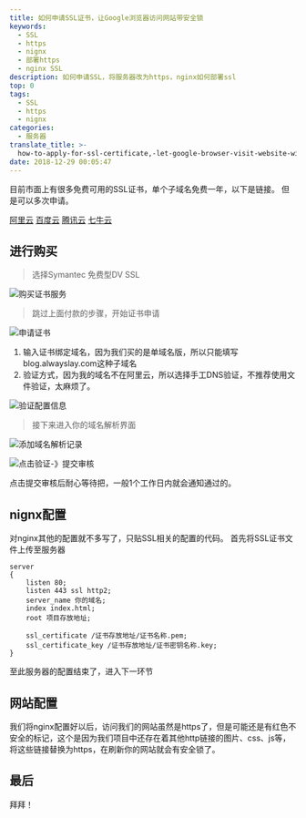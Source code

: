 ```yaml
---
title: 如何申请SSL证书，让Google浏览器访问网站带安全锁
keywords:
  - SSL
  - https
  - nignx
  - 部署https
  - nginx SSL
description: 如何申请SSL，将服务器改为https，nginx如何部署ssl
top: 0
tags:
  - SSL
  - https
  - nignx
categories:
  - 服务器
translate_title: >-
  how-to-apply-for-ssl-certificate,-let-google-browser-visit-website-with-security-lock
date: 2018-12-29 00:05:47
---
```


目前市面上有很多免费可用的SSL证书，单个子域名免费一年，以下是链接。
但是可以多次申请。

<!-- more -->

[阿里云](https://common-buy.aliyun.com/?spm=5176.7968328.1266638..77cb1232rCOaQV&commodityCode=cas#/buy)
[百度云](https://cloud.baidu.com/product/ssl.html)
[腾讯云](https://buy.cloud.tencent.com/ssl?fromSource=trustasiassl)
[七牛云](https://portal.qiniu.com/certificate/apply?ref=www.qiniu.com)

## 进行购买

> 选择Symantec 免费型DV SSL

![购买证书服务](https://img-qiniu.alwayslay.com/如何申请SSL证书，让Google浏览器访问网站带安全锁/20181229121524488.png)

> 跳过上面付款的步骤，开始证书申请

![申请证书](https://img-qiniu.alwayslay.com/如何申请SSL证书，让Google浏览器访问网站带安全锁/20181229121842103.png)


1. 输入证书绑定域名，因为我们买的是单域名版，所以只能填写blog.alwayslay.com这种子域名
2. 验证方式，因为我的域名不在阿里云，所以选择手工DNS验证，不推荐使用文件验证，太麻烦了。


![验证配置信息](https://img-qiniu.alwayslay.com/如何申请SSL证书，让Google浏览器访问网站带安全锁/20181229122634660.png)

> 接下来进入你的域名解析界面

![添加域名解析记录](https://img-qiniu.alwayslay.com/如何申请SSL证书，让Google浏览器访问网站带安全锁/20181229122944873.png)

![点击验证-》提交审核](https://img-qiniu.alwayslay.com/如何申请SSL证书，让Google浏览器访问网站带安全锁/20181229123047478.png)

点击提交审核后耐心等待把，一般1个工作日内就会通知通过的。

## nignx配置
对nginx其他的配置就不多写了，只贴SSL相关的配置的代码。
首先将SSL证书文件上传至服务器
```
server
{
    listen 80;
    listen 443 ssl http2;
    server_name 你的域名;
    index index.html;
    root 项目存放地址;

    ssl_certificate /证书存放地址/证书名称.pem;
    ssl_certificate_key /证书存放地址/证书密钥名称.key;
}
```
至此服务器的配置结束了，进入下一环节

## 网站配置
我们将nginx配置好以后，访问我们的网站虽然是https了，但是可能还是有红色不安全的标记，这个是因为我们项目中还存在着其他http链接的图片、css、js等，将这些链接替换为https，在刷新你的网站就会有安全锁了。

## 最后
拜拜！